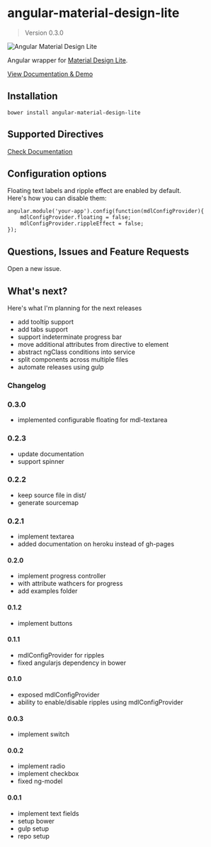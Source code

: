 # angular-material-design-lite
> Version 0.3.0

![Angular Material Design Lite](http://i.imgur.com/SI4Nmb3.png)

Angular wrapper for [Material Design Lite](http://getmdl.io).


[View Documentation & Demo](https://desolate-fjord-7338.herokuapp.com/)


## Installation

`bower install angular-material-design-lite`


## Supported Directives

[Check Documentation](https://desolate-fjord-7338.herokuapp.com/)

## Configuration options

Floating text labels and ripple effect are enabled by default.  
Here's how you can disable them:

    angular.module('your-app').config(function(mdlConfigProvider){
        mdlConfigProvider.floating = false;
        mdlConfigProvider.rippleEffect = false;
    });

## Questions, Issues and Feature Requests

Open a new issue.

## What's next?

Here's what I'm planning for the next releases

+ add tooltip support
+ add tabs support
+ support indeterminate progress bar
+ move additional attributes from directive to element
+ abstract ngClass conditions into service
+ split components across multiple files
+ automate releases using gulp



### Changelog

### 0.3.0
+ implemented configurable floating for mdl-textarea

### 0.2.3
+ update documentation
+ support spinner

### 0.2.2
+ keep source file in dist/
+ generate sourcemap

### 0.2.1
+ implement textarea
+ added documentation on heroku instead of gh-pages

#### 0.2.0

+ implement progress controller
+ with attribute wathcers for progress
+ add examples folder

#### 0.1.2

+ implement buttons

#### 0.1.1

+ mdlConfigProvider for ripples
+ fixed angularjs dependency in bower


#### 0.1.0

+ exposed mdlConfigProvider
+ ability to enable/disable ripples using mdlConfigProvider

#### 0.0.3

+ implement switch


#### 0.0.2

+ implement radio
+ implement checkbox
+ fixed ng-model


#### 0.0.1

+ implement text fields
+ setup bower
+ gulp setup
+ repo setup
